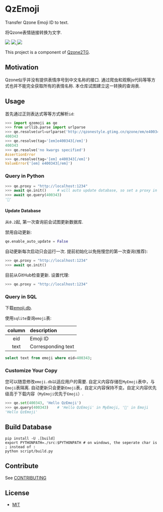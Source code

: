 # QzEmoji

Transfer Qzone Emoji ID to text.

将Qzone表情链接转换为文字.

<div>

<img src="https://img.shields.io/badge/python-3.9-blue">

<a href="https://github.com/JamzumSum/QzEmoji/pulls">
<img src="https://img.shields.io/tokei/lines/github/JamzumSum/QzEmoji?label=rules">
</a>

<a href="https://github.com/JamzumSum/QzEmoji/actions/workflows/python-app.yml">
<img src="https://github.com/JamzumSum/QzEmoji/actions/workflows/python-app.yml/badge.svg">
</a>

</div>

This project is a component of [Qzone2TG][qzone2tg].

## Motivation

Qzone似乎并没有提供表情序号到中文名称的接口. 通过爬虫和观察js代码等等方式也并不能完全获取所有的表情名称. 本仓库试图建立这一转换的查询表.

## Usage

首先通过正则表达式等等方式解析`id`:

``` python
>>> import qzemoji as qe
>>> from urllib.parse import urlparse
>>> qe.resolve(url=urlparse('http://qzonestyle.gtimg.cn/qzone/em/e400343.gif'))
400343
>>> qe.resolve(tag='[em]e400343[/em]')
400343
>>> qe.resolve('no kwargs specified')
AssertionError
>>> qe.resolve(tag='[em] e400343[/em]')
ValueError('[em] e400343[/em]')
```

### Query in Python

``` python
>>> qe.proxy = "http://localhost:1234"
>>> await qe.init()     # will auto update database, so set a proxy in advance.
>>> await qe.query(400343)
'🐷'
```

#### Update Database

从`0.2`起, 第一次查询前会试图更新数据库.

禁用自动更新:
``` python
qe.enable_auto_update = False
```

自动更新每次启动只会运行一次. 提前初始化以免拖慢您的第一次查询(推荐):
``` python
>>> qe.proxy = "http://localhost:1234"
>>> await qe.init()
```

目前从GitHub检查更新. 设置代理:
``` python
>>> qe.proxy = "http://localhost:1234"
```

### Query in SQL

下载[emoji.db](https://github.com/JamzumSum/QzEmoji/releases).

使用`sqlite`查询`emoji`表:

|column |description    |
|:-----:|:--------------|
|eid    |Emoji ID       |
|text   |Corresponding text|

~~~ sql
select text from emoji where eid=400343;
~~~

### Customize Your Copy

您可以随意修改`emoji.db`以适应用户的需要. 自定义内容存储在`MyEmoji`表中，与`Emoji`表隔离. 自动更新只会更新`Emoji`表，自定义内容保持不变。自定义内容优先级高于下载内容（`MyEmoji`优先于`Emoji`）.

~~~ python
>>> qe.set(400343, 'Hello QzEmoji')
>>> qe.query(400343)    # 'Hello QzEmoji' in MyEmoji, '🐷' in Emoji
'Hello QzEmoji'
~~~

## Build Database

``` shell
pip install -U .[build]
export PYTHONPATH=./src:$PYTHONPATH # on windows, the seperate char is ; instead of :
python script/build.py
```

## Contribute

See [CONTRIBUTING](CONTRIBUTING.md)

## License

- [MIT](https://github.com/JamzumSum/QzEmoji/blob/main/LICENSE)


[qzone2tg]: https://github.com/JamzumSum/Qzone2TG "Forward Qzone feeds to telegram"
[principle]: https://github.com/JamzumSum/QzEmoji/discussions/2 "欢迎分享您的翻译!"
[updater]: https://github.com/JamzumSum/AssetsUpdater "Update assets from network"
